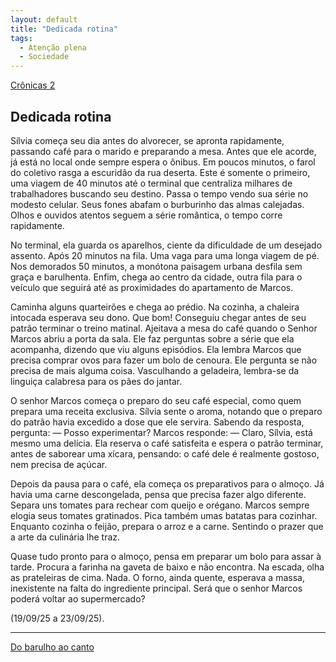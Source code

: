 ```yaml
---
layout: default
title: "Dedicada rotina"
tags:
  - Atenção plena
  - Sociedade
--- 
```




[Crônicas 2](./)

## Dedicada rotina

Sílvia começa seu dia antes do alvorecer, se apronta rapidamente, passando café para o marido e preparando a mesa. Antes que ele acorde, já está no local onde sempre espera o ônibus. Em poucos minutos, o farol do coletivo rasga a escuridão da rua deserta. Este é somente o primeiro, uma viagem de 40 minutos até o terminal que centraliza milhares de trabalhadores buscando seu destino. Passa o tempo vendo sua série no modesto celular. Seus fones abafam o burburinho das almas calejadas. Olhos e ouvidos atentos seguem a série romântica, o tempo corre rapidamente.

No terminal, ela guarda os aparelhos, ciente da dificuldade de um desejado assento. Após 20 minutos na fila. Uma vaga para uma longa viagem de pé. Nos demorados 50 minutos, a monótona paisagem urbana desfila sem graça e barulhenta. Enfim, chega ao centro da cidade, outra fila para o veículo que seguirá até as proximidades do apartamento de Marcos.

Caminha alguns quarteirões e chega ao prédio. Na cozinha, a chaleira intocada esperava seu dono. Que bom! Conseguiu chegar antes de seu patrão terminar o treino matinal. Ajeitava a mesa do café quando o Senhor Marcos abriu a porta da sala. Ele faz perguntas sobre a série que ela acompanha, dizendo que viu alguns episódios. Ela lembra Marcos que precisa comprar ovos para fazer um bolo de cenoura. Ele pergunta se não precisa de mais alguma coisa. Vasculhando a geladeira, lembra-se da linguiça calabresa para os pães do jantar.

O senhor Marcos começa o preparo do seu café especial, como quem prepara uma receita exclusiva. Sílvia sente o aroma, notando que o preparo do patrão havia excedido a dose que ele servira. Sabendo da resposta, pergunta: — Posso experimentar? Marcos responde: — Claro, Sílvia, está mesmo uma delícia. Ela reserva o café satisfeita e espera o patrão terminar, antes de saborear uma xícara, pensando: o café dele é realmente gostoso, nem precisa de açúcar.

Depois da pausa para o café, ela começa os preparativos para o almoço. Já havia uma carne descongelada, pensa que precisa fazer algo diferente. Separa uns tomates para rechear com queijo e orégano. Marcos sempre elogia seus tomates gratinados. Pica também umas batatas para cozinhar. Enquanto cozinha o feijão, prepara o arroz e a carne. Sentindo o prazer que a arte da culinária lhe traz.

Quase tudo pronto para o almoço, pensa em preparar um bolo para assar à tarde. Procura a farinha na gaveta de baixo e não encontra. Na escada, olha as prateleiras de cima. Nada. O forno, ainda quente, esperava a massa, inexistente na falta do ingrediente principal. Será que o senhor Marcos poderá voltar ao supermercado?

(19/09/25 a 23/09/25).

---

[Do barulho ao canto](./do-barulho-ao-canto.html)
